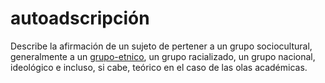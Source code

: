 # autoadscripción

Describe la afirmación de un sujeto de pertener a un grupo sociocultural, generalmente a un [grupo-etnico](grupo-etnico.md), un grupo racializado, un grupo nacional, ideológico e incluso, si cabe, teórico en el caso de las olas académicas.
